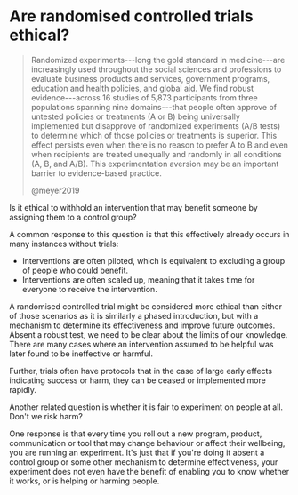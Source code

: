 # Are randomised controlled trials ethical?

> Randomized experiments---long the gold standard in medicine---are increasingly used throughout the social sciences and professions to evaluate business products and services, government programs, education and health policies, and global aid. We find robust evidence---across 16 studies of 5,873 participants from three populations spanning nine domains---that people often approve of untested policies or treatments (A or B) being universally implemented but disapprove of randomized experiments (A/B tests) to determine which of those policies or treatments is superior. This effect persists even when there is no reason to prefer A to B and even when recipients are treated unequally and randomly in all conditions (A, B, and A/B). This experimentation aversion may be an important barrier to evidence-based practice.
>
> @meyer2019

Is it ethical to withhold an intervention that may benefit someone by assigning them to a control group?

A common response to this question is that this effectively already occurs in many instances without trials:

-   Interventions are often piloted, which is equivalent to excluding a group of people who could benefit.
-   Interventions are often scaled up, meaning that it takes time for everyone to receive the intervention.

A randomised controlled trial might be considered more ethical than either of those scenarios as it is similarly a phased introduction, but with a mechanism to determine its effectiveness and improve future outcomes. Absent a robust test, we need to be clear about the limits of our knowledge. There are many cases where an intervention assumed to be helpful was later found to be ineffective or harmful.

Further, trials often have protocols that in the case of large early effects indicating success or harm, they can be ceased or implemented more rapidly.

Another related question is whether it is fair to experiment on people at all. Don't we risk harm?

One response is that every time you roll out a new program, product, communication or tool that may change behaviour or affect their wellbeing, you are running an experiment. It's just that if you're doing it absent a control group or some other mechanism to determine effectiveness, your experiment does not even have the benefit of enabling you to know whether it works, or is helping or harming people.
